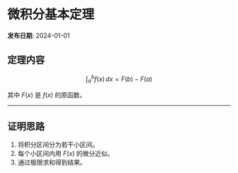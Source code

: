 # 微积分基本定理

**发布日期**: 2024-01-01

## 定理内容

$$ \int_a^b f(x) \, dx = F(b) - F(a) $$

其中 $F(x)$ 是 $f(x)$ 的原函数。

---

## 证明思路

1. 将积分区间分为若干小区间。
2. 每个小区间内用 $F(x)$ 的微分近似。
3. 通过极限求和得到结果。
